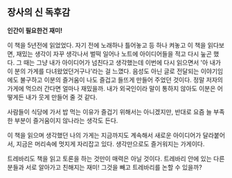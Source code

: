 ## 장사의 신 독후감

**인간이 필요한건 재미!**

이 책을 5년전에 읽었었다.
자기 전에 노래하나 틀어놓고 등 하나 켜놓고 이 책을 읽다보면, 재밌는 생각이 자꾸 생각나서 벌떡 일어나 노트에 아이디어들을 적고 다시 눞곤 했다.
그 때는 그냥 내가 아이디어가 넘친다고 생각했는데 이번에 다시 읽으면서 '아 내가 이 분의 가게를 다녀왔었던거구나'라는 걸 느꼈다.
음성도 아닌 글로 전달되는 이야기임에도 불구하고 이분의 즐거움이 나도 즐겁고 들뜨게 만들어 주었던 것이다.
정말 저자의 가게에 먹으러 간다면 얼마나 재밌을까. 내가 외국인이라 말이 통하지 않아도 이분은 어떻게든 내가 웃게 만들어 줄 것 같다.

사람들이 식당에 가서 밥 먹는 이유가 즐겁기 위해서는 아니겠지만, 반대로 요즘 늘 부족한 부분이 즐거움이지 않나라는 생각도 든다.

이 책을 읽으며 생각했던 나의 가게는 지금까지도 계속해서 새로운 아이디어가 달라붙어서, 지금은 머리속에 멋지게 자리잡고 있다. 생각만으로도 즐거워지는 가게이다.

트레바리도 책을 읽고 토론을 하는 것만이 매력은 아닐 것이다. 트레바리 안에 있는 다른 분들과 서로 알아가고 친해지는 재미! 그것을 빼고 트레바리를 논할 수 있을까?
